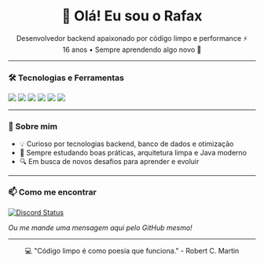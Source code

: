 <h1 align="center">👋 Olá! Eu sou o Rafax</h1>

<p align="center">
  Desenvolvedor backend apaixonado por código limpo e performance ⚡  
  <br>
  16 anos • Sempre aprendendo algo novo 🚀
</p>

---

### 🛠️ Tecnologias e Ferramentas

<p align="left">
  <img src="https://img.shields.io/badge/Java-ED8B00?style=for-the-badge&logo=java&logoColor=white" />
  <img src="https://img.shields.io/badge/MariaDB-003545?style=for-the-badge&logo=mariadb&logoColor=white" />
  <img src="https://img.shields.io/badge/MySQL-4479A1?style=for-the-badge&logo=mysql&logoColor=white" />
  <img src="https://img.shields.io/badge/SQLite-003B57?style=for-the-badge&logo=sqlite&logoColor=white" />
  <img src="https://img.shields.io/badge/HikariCP-0F1E35?style=for-the-badge&logo=jetbrains&logoColor=white" />
  <img src="https://img.shields.io/badge/Caffeine-6DB33F?style=for-the-badge&logo=coffeescript&logoColor=white" />
</p>

---

### 🎯 Sobre mim

- 💡 Curioso por tecnologias backend, banco de dados e otimização
- 🧠 Sempre estudando boas práticas, arquitetura limpa e Java moderno
- 🔍 Em busca de novos desafios para aprender e evoluir

---

### 📫 Como me encontrar

[![Discord Status](https://lanyard.cnrad.dev/api/1188355759612903454)](https://discord.com/users/1188355759612903454)


*Ou me mande uma mensagem aqui pelo GitHub mesmo!*

---

<p align="center">💻 "Código limpo é como poesia que funciona." - Robert C. Martin</p>
